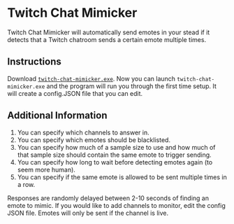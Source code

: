 # Twitch Chat Mimicker
Twitch Chat Mimicker will automatically send emotes in your stead if it detects that a Twitch chatroom sends a certain emote multiple times.


## Instructions

Download [`twitch-chat-mimicker.exe`](https://github.com/ActuallyGiggles/Twitch-Chat-Mimicker/releases). Now you can launch `twitch-chat-mimicker.exe` and the program will run you through the first time setup. It will create a config.JSON file that you can edit.

## Additional Information

1. You can specify which channels to answer in.
2. You can specify which emotes should be blacklisted.
3. You can specify how much of a sample size to use and how much of that sample size should contain the same emote to trigger sending.
4. You can specify how long to wait before detecting emotes again (to seem more human).
5. You can specify if the same emote is allowed to be sent multiple times in a row.

Responses are randomly delayed between 2-10 seconds of finding an emote to mimic.
If you would like to add channels to monitor, edit the config JSON file.
Emotes will only be sent if the channel is live.
